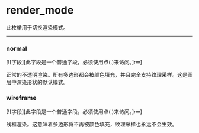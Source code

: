 # render_mode

此枚举用于切换渲染模式。

_________________

### normal

[![字段][此字段是一个普通字段，必须使用点(.)来访问。]rw]

正常的不透明渲染。所有多边形都会被颜色填充，并且完全支持纹理采样。这是图层中渲染形状的默认模式。

### wireframe

[![字段][此字段是一个普通字段，必须使用点(.)来访问。]rw]

线框渲染。这意味着多边形将不再被颜色填充，纹理采样也永远不会生效。